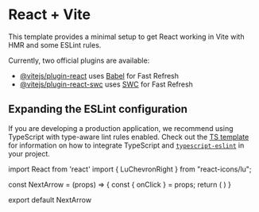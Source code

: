 # React + Vite

This template provides a minimal setup to get React working in Vite with HMR and some ESLint rules.

Currently, two official plugins are available:

- [@vitejs/plugin-react](https://github.com/vitejs/vite-plugin-react/blob/main/packages/plugin-react) uses [Babel](https://babeljs.io/) for Fast Refresh
- [@vitejs/plugin-react-swc](https://github.com/vitejs/vite-plugin-react/blob/main/packages/plugin-react-swc) uses [SWC](https://swc.rs/) for Fast Refresh

## Expanding the ESLint configuration

If you are developing a production application, we recommend using TypeScript with type-aware lint rules enabled. Check out the [TS template](https://github.com/vitejs/vite/tree/main/packages/create-vite/template-react-ts) for information on how to integrate TypeScript and [`typescript-eslint`](https://typescript-eslint.io) in your project.














<!-- slide dots Part Start   -->

<!-- .custom-dots .slick-dots li button{
  position: absolute;
  bottom: 30px;
  left: 0;
  border-radius: 50%;
  background-color: #7d7d7d;
  
  
}
.custom-dots .slick-dots li.slick-active button {
  background-color: red;
  border: 2px solid white;
} -->
<!-- slide dots Part End  -->



<!-- Next Arrows  -->

import React from 'react'
import { LuChevronRight } from "react-icons/lu";

const NextArrow = (props) => {
    const { onClick } = props;
  return (
      <LuChevronRight className='text-5xl text-deleteC cursor-pointer absolute top-1/2 -right-7 -translate-y-1/2 z-10' onClick={onClick}/>
  )
}

export default NextArrow